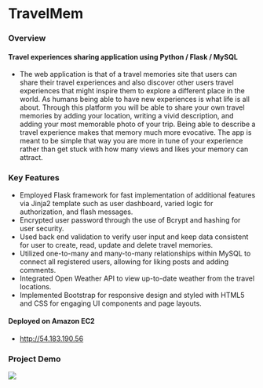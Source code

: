 # TravelMem
### Overview 
#### Travel experiences sharing application using Python / Flask / MySQL

* The web application is that of a travel memories site that users can share their travel experiences and also discover other users travel experiences that might inspire them to explore a different place in the world. As humans being able to have new experiences is what life is all about. Through this platform you will be able to share your own travel memories by adding your location, writing a vivid description, and adding your most memorable photo of your trip. Being able to describe a travel experience makes that memory much more evocative. The app is meant to be simple that way you are more in tune of your experience rather than get stuck with how many views and likes your memory can attract.

### Key Features
* Employed Flask framework for fast implementation of additional features via Jinja2 template such as user        dashboard, varied logic for authorization, and flash messages.
* Encrypted user password through the use of Bcrypt and hashing for user security.
* Used back end validation to verify user input and keep data consistent for user to create, read, update and delete travel memories.
* Utilized one-to-many and many-to-many relationships within MySQL to connect all registered users, allowing for liking posts and adding comments.
* Integrated Open Weather API to view up-to-date weather from the travel locations.
* Implemented Bootstrap for responsive design and styled with HTML5 and CSS for engaging UI components and page layouts.

#### Deployed on Amazon EC2
* http://54.183.190.56

### Project Demo
![](https://thumbs.gfycat.com/PersonalActualCrownofthornsstarfish-size_restricted.gif)
